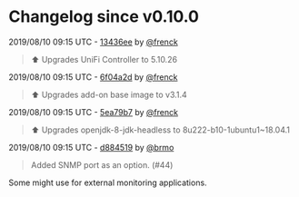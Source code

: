 # Changelog since v0.10.0

2019/08/10 09:15 UTC - [13436ee](https://github.com/hassio-addons/addon-unifi/commit/13436eeccf4097d501482ce591f39944a318523e) by [@frenck](https://github.com/frenck)
> :arrow_up: Upgrades UniFi Controller to 5.10.26 

2019/08/10 09:15 UTC - [6f04a2d](https://github.com/hassio-addons/addon-unifi/commit/6f04a2dbd504a7606a9ca4cbe33ff8549041163d) by [@frenck](https://github.com/frenck)
> :arrow_up: Upgrades add-on base image to v3.1.4 

2019/08/10 09:15 UTC - [5ea79b7](https://github.com/hassio-addons/addon-unifi/commit/5ea79b73bc02b3e67075a17e1e27aeb566c28d43) by [@frenck](https://github.com/frenck)
> :arrow_up: Upgrades openjdk-8-jdk-headless to 8u222-b10-1ubuntu1~18.04.1 

2019/08/10 09:15 UTC - [d884519](https://github.com/hassio-addons/addon-unifi/commit/d8845194b611fed524ec36755b1014bed78220d9) by [@brmo](https://github.com/brmo)
> Added SNMP port as an option. (#44)

Some might use for external monitoring applications. 

